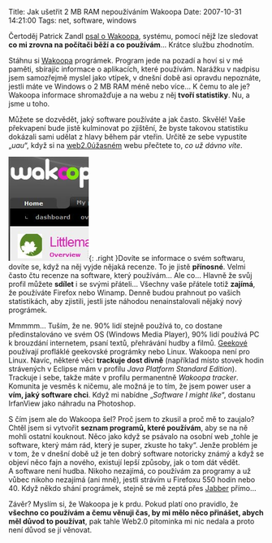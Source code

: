 Title: Jak ušetřit 2 MB RAM nepoužíváním Wakoopa
Date: 2007-10-31 14:21:00
Tags: net, software, windows

Čertoděj Patrick Zandl
[psal o Wakoopa](http://certodej.mypublicsquare.com/view/wakoopa-nech-te-se),
systému, pomocí nějž lze sledovat
**co mi zrovna na počítači běží a co používám**… Krátce službu
zhodnotím.

Stáhnu si [Wakoopa](http://wakoopa.com/) prográmek. Program jede na
pozadí a hoví si v mé paměti, sbírajíc informace o aplikacích,
které používám. Narážku v nadpisu jsem samozřejmě myslel jako
vtípek, v dnešní době asi opravdu nepoznáte, jestli máte ve Windows
o 2 MB RAM méně nebo více… K čemu to ale je? Wakoopa informace
shromažďuje a na webu z něj **tvoří statistiky**. Nu, a jsme
u toho.

Můžete se dozvědět, jaký software používáte a jak často. Skvělé!
Vaše překvapení bude jistě kulminovat po zjištění, že byste takovou
statistiku dokázali sami udělat z hlavy během pár vteřin. Určitě ze
sebe vypustíte „*uau*“, když si na
[web2.0úžasném](http://en.wikipedia.org/wiki/Web_2.0) webu přečtete
to, *co už dávno víte*.

![obrázek](images/4.jpg){: .right }Dovíte se informace
o svém softwaru, dovíte se, když na něj vyjde nějaká recenze. To je
jistě **přínosné**. Velmi často čtu recenze na software, který
používám… Ale co… Hlavně že svůj profil můžete **sdílet** i se
svými přáteli… Všechny vaše přátele totiž **zajímá**, že používáte
Firefox nebo Winamp. Denně budou prahnout po vašich statistikách,
aby zjistili, jestli jste náhodou nenainstalovali nějaký nový
prográmek.

Mmmmm… Tuším, že ne. 90% lidí stejně používá to, co dostane
předinstalováno ve svém OS (Windows Media Player), 90% lidí používá
PC k brouzdání internetem, psaní textů, přehrávání hudby a filmů.
[Geekové](http://cs.wikipedia.org/wiki/Geek) používají profláklé
geekovské prográmky nebo Linux. Wakoopa není pro Linux. Navíc,
některé věci **trackuje dost divně** (například místo stovek hodin
strávených v Eclipse mám v profilu
*Java Platform Standard Edition*). Trackuje i sebe, takže máte
v profilu permanentně *Wakoopa tracker*. Komunita je vesměs
k ničemu, ale možná je to tím, že jsem power user a
**vím, jaký software chci**. Když mi nabídne
„*Software I might like*“, dostanu IrfanView jako náhradu na
Photoshop.

S čím jsem ale do Wakoopa šel? Proč jsem to zkusil a proč mě to
zaujalo? Chtěl jsem si vytvořit
**seznam programů, které používám**, aby se na ně mohli ostatní
kouknout. Něco jako když se psávalo na osobní web „tohle je
software, který mám rád, který je super, zkuste ho taky“. Jenže
problém je v tom, že v dnešní době už je ten dobrý software
notoricky známý a když se objeví něco fajn a nového, existují lepší
způsoby, jak o tom dát vědět. A software není hudba. Nikoho
nezajímá, co používám za programy a už vůbec nikoho nezajímá (ani
mně), jestli strávím u Firefoxu 550 hodin nebo 40. Když někdo shání
prográmek, stejně se mě zeptá přes
[Jabber](http://blog.javorek.net/2007/09/23/jabber/) přímo…

Závěr? Myslím si, že Wakoopa je k prdu. Pokud platí ono pravidlo,
že
**všechno co používám a čemu věnuji čas, by mi mělo něco přinášet, abych měl důvod to používat**,
pak tahle Web2.0 pitominka mi nic nedala a proto není důvod se jí
věnovat.